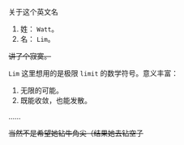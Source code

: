 关于这个英文名

1. 姓： `Watt`。
2. 名： `Lim`。

~~讲了个寂寞。~~

`Lim` 这里想用的是极限 `limit` 的数学符号。意义丰富：
1. 无限的可能。
1. 既能收敛，也能发散。

……

~~当然不是希望她钻牛角尖（结果她去钻空子~~
